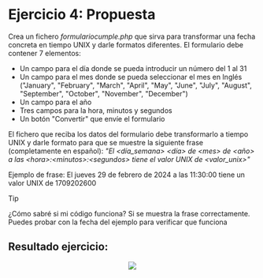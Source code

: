 # Ejercicio 4: Propuesta

Crea un fichero *formulariocumple.php* que sirva para transformar una fecha concreta en tiempo UNIX y darle formatos diferentes. El formulario debe contener 7 elementos:
* Un campo para el día donde se pueda introducir un número del 1 al 31
* Un campo para el mes donde se pueda seleccionar el mes en Inglés ("January", "February", "March", "April", "May", "June", "July", "August", "September", "October", "November", "December")
* Un campo para el año
* Tres campos para la hora, minutos y segundos
* Un botón "Convertir" que envíe el formulario

El fichero que reciba los datos del formulario debe transformarlo a tiempo UNIX y darle formato para que se muestre la siguiente frase (completamente en español): *"El \<día_semana\> \<día\> de \<mes\> de \<año\> a las \<hora\>:\<minutos\>:\<segundos\> tiene el valor UNIX de <valor_unix>"*

Ejemplo de frase: El jueves 29 de febrero de 2024 a las 11:30:00 tiene un valor UNIX de 1709202600

> [!TIP]
> ¿Cómo sabré si mi código funciona? Si se muestra la frase correctamente.
Puedes probar con la fecha del ejemplo para verificar que funciona

## Resultado ejercicio:
<p align="center">
  <img src="https://github.com/user-attachments/assets/c0797877-ac82-4322-b216-5fcc9e486e65">
</p>
